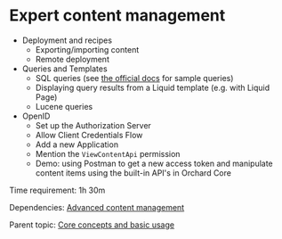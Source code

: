# Expert content management



- Deployment and recipes
	- Exporting/importing content
	- Remote deployment
- Queries and Templates
	- SQL queries (see [the official docs](https://docs.orchardcore.net/en/dev/docs/reference/modules/Queries/#executing-sql-queries) for sample queries)
    - Displaying query results from a Liquid template (e.g. with Liquid Page)
	- Lucene queries
- OpenID
	- Set up the Authorization Server
	- Allow Client Credentials Flow
	- Add a new Application
	- Mention the `ViewContentApi` permission
	- Demo: using Postman to get a new access token and manipulate content items using the built-in API's in Orchard Core

Time requirement: 1h 30m

Dependencies: [Advanced content management](AdvancedContentManagement)

Parent topic: [Core concepts and basic usage](./)
